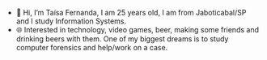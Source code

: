 - 🌈 Hi, I’m Taísa Fernanda, I am 25 years old, I am from Jaboticabal/SP and I study Information Systems.
- 🌐 Interested in technology, video games, beer, making some friends and drinking beers with them. One of my biggest dreams is to study computer forensics and help/work on a case.  


<!---
TaisaFernanda/TaisaFernanda is a ✨ special ✨ repository because its `README.md` (this file) appears on your GitHub profile.
You can click the Preview link to take a look at your changes.
--->
